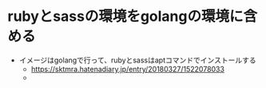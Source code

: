 # rubyとsassの環境をgolangの環境に含める
- イメージはgolangで行って、rubyとsassはaptコマンドでインストールする
    - https://sktmra.hatenadiary.jp/entry/20180327/1522078033
    - 